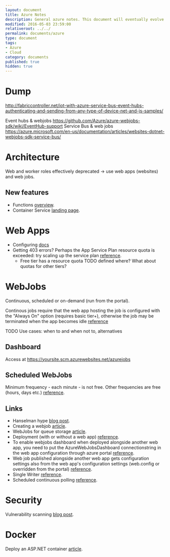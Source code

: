 ```yaml
---
layout: document
title: Azure Notes
description: General azure notes. This document will eventually evolve and branch out to multiple documents.
modified: 2016-05-03 23:59:00
relativeroot: ../../
permalink: documents/azure
type: document
tags:
- Azure
- Cloud
category: documents
published: true
hidden: true
---
```


Dump
=====

http://fabriccontroller.net/iot-with-azure-service-bus-event-hubs-authenticating-and-sending-from-any-type-of-device-net-and-js-samples/

Event hubs & webjobs https://github.com/Azure/azure-webjobs-sdk/wiki/EventHub-support
Service Bus & web jobs https://azure.microsoft.com/en-us/documentation/articles/websites-dotnet-webjobs-sdk-service-bus/

Architecture
===========

Web and worker roles effectively deprecated -> use web apps (websites) and web jobs.

New features
----------------------------

- Functions [overview](https://azure.microsoft.com/en-us/documentation/articles/functions-overview/).
- Container Service [landing page](https://azure.microsoft.com/en-us/services/container-service/).

Web Apps
=======

- Configuring [docs](https://azure.microsoft.com/en-us/documentation/articles/web-sites-configure/)
- Getting 403 errors? Perhaps the App Service Plan resource quota is exceeded: try scaling up the service plan [reference](https://blogs.msdn.microsoft.com/waws/2016/01/05/azure-web-apps-error-403-this-web-app-is-stopped/).
  - Free tier has a resource quota TODO defined where? What about quotas for other tiers?

WebJobs
=======

Continuous, scheduled or on-demand (run from the portal).

Continous jobs require that the web app hosting the job is configured with the "Always On" option (requires basic tier+), otherwise the job may be terminated when the app becomes idle [reference](https://azure.microsoft.com/en-us/documentation/articles/web-sites-configure/)

TODO Use cases: when to and when not to, alternatives


Dashboard
------------

Access at https://yoursite.scm.azurewebsites.net/azurejobs

Scheduled WebJobs
----------------------

Minimum frequency - each minute - is not free. Other frequencies are free (hours, days etc.) [reference](https://azure.microsoft.com/en-us/documentation/articles/websites-dotnet-deploy-webjobs/).

Links
------

- Hanselman hype [blog post](http://www.hanselman.com/blog/IntroducingWindowsAzureWebJobs.aspx).
- Creating a webjob [article](https://azure.microsoft.com/en-us/documentation/articles/websites-dotnet-webjobs-sdk-get-started/).
- WebJobs for queue storage [article](https://azure.microsoft.com/en-us/documentation/articles/websites-dotnet-webjobs-sdk-storage-queues-how-to/).
- Deployment (with or without a web app) [reference](https://azure.microsoft.com/en-us/documentation/articles/websites-dotnet-deploy-webjobs/).
- To enable webjobs dashboard when deployed alongside another web app, you need to put the AzureWebJobsDashboard connectionstring in the web app configuration through azure portal [reference](http://stackoverflow.com/questions/34124804/azurewebjobsdashboard-configuration-error).
- Web job published alongside another web app gets configuration settings also from the web app's configuration settings (web.config or overridden from the portal) [reference](http://blog.ploeh.dk/2014/05/16/configuring-azure-web-jobs/).
- Single Writer [reference](http://blog.ploeh.dk/2014/04/30/single-writer-web-jobs-on-azure/).
- Scheduled continuous polling [reference](http://blog.ploeh.dk/2014/09/25/faking-a-continuously-polling-consumer-with-scheduled-tasks/).

Security
======

Vulnerability scanning [blog post](https://azure.microsoft.com/en-us/blog/web-vulnerability-scanning-for-azure-app-service-powered-by-tinfoil-security/).

Docker
=====

Deploy an ASP.NET container [article](https://azure.microsoft.com/en-us/documentation/articles/vs-azure-tools-docker-hosting-web-apps-in-docker/).
